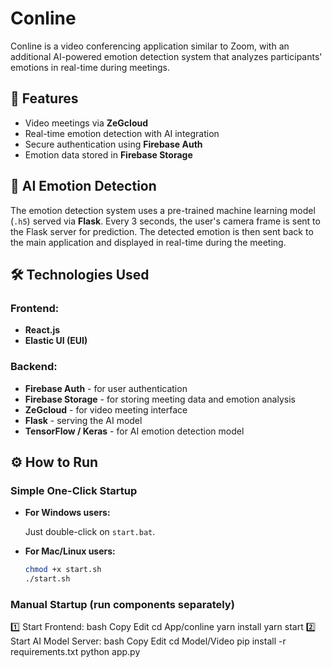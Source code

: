 # Conline

Conline is a video conferencing application similar to Zoom, with an additional AI-powered emotion detection system that analyzes participants' emotions in real-time during meetings.

## 🚀 Features

- Video meetings via **ZeGcloud**
- Real-time emotion detection with AI integration
- Secure authentication using **Firebase Auth**
- Emotion data stored in **Firebase Storage**


## 🧠 AI Emotion Detection

The emotion detection system uses a pre-trained machine learning model (`.h5`) served via **Flask**. Every 3 seconds, the user's camera frame is sent to the Flask server for prediction. The detected emotion is then sent back to the main application and displayed in real-time during the meeting.

## 🛠 Technologies Used

### Frontend:
- **React.js**
- **Elastic UI (EUI)**

### Backend:
- **Firebase Auth** - for user authentication
- **Firebase Storage** - for storing meeting data and emotion analysis
- **ZeGcloud** - for video meeting interface
- **Flask** - serving the AI model
- **TensorFlow / Keras** - for AI emotion detection model

## ⚙️ How to Run

### Simple One-Click Startup

- **For Windows users:**

  Just double-click on `start.bat`.

- **For Mac/Linux users:**

  ```bash
  chmod +x start.sh
  ./start.sh

### Manual Startup (run components separately)
1️⃣ Start Frontend:
bash
Copy
Edit
cd App/conline
yarn install
yarn start
2️⃣ Start AI Model Server:
bash
Copy
Edit
cd Model/Video
pip install -r requirements.txt
python app.py
